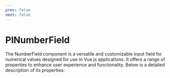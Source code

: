 ```yaml
---
prev: false
next: false
---
```


# PlNumberField

The NumberField component is a versatile and customizable
input field for numerical values designed for use in Vue.js
applications. It offers a range of properties to enhance
user experience and functionality. Below is a detailed
description of its properties:

<NumberFieldBasic/>
